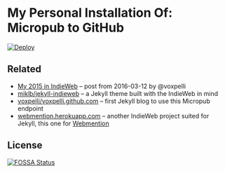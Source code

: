 # My Personal Installation Of: Micropub to GitHub

[![Deploy](https://www.herokucdn.com/deploy/button.svg)](https://heroku.com/deploy?template=https://github.com/emilsayahi/webpage-micropub-to-github)

## Related
* [My 2015 in IndieWeb](http://voxpelli.com/2016/03/my-2015-in-indieweb/) – post from 2016-03-12 by @voxpelli
* [miklb/jekyll-indieweb](https://github.com/miklb/jekyll-indieweb) – a Jekyll theme built with the IndieWeb in mind
* [voxpelli/voxpelli.github.com](https://github.com/voxpelli/voxpelli.github.com) – first Jekyll blog to use this Micropub endpoint
* [webmention.herokuapp.com](https://webmention.herokuapp.com/) – another IndieWeb project suited for Jekyll, this one for [Webmention](https://indieweb.org/webmention)


## License
[![FOSSA Status](https://app.fossa.io/api/projects/git%2Bgithub.com%2Femilsayahi%2Fwebpage-micropub-to-github.svg?type=large)](https://app.fossa.io/projects/git%2Bgithub.com%2Femilsayahi%2Fwebpage-micropub-to-github?ref=badge_large)
